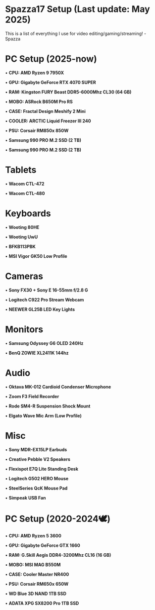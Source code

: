 # Spazza17 Setup (Last update: May 2025)

This is a list of everything I use for video editing/gaming/streaming! -Spazza

# PC Setup (2025-now)
• **CPU: AMD Ryzen 9 7950X**

• **GPU: Gigabyte GeForce RTX 4070 SUPER**

• **RAM: Kingston FURY Beast DDR5-6000Mhz CL30 (64 GB)**

• **MOBO: ASRock B650M Pro RS**

• **CASE: 	Fractal Design Meshify 2 Mini**

• **COOLER: ARCTIC Liquid Freezer III 240**

• **PSU: Corsair RM850x 850W**

• **Samsung 990 PRO M.2 SSD (2 TB)**

• **Samsung 990 PRO M.2 SSD (2 TB)**

# Tablets
• **Wacom CTL-472**

• **Wacom CTL-480**

# Keyboards
• **Wooting 80HE**

• **Wooting UwU**

• **BFKB113PBK**
 
• **MSI Vigor GK50 Low Profile**

# Cameras
• **Sony FX30 + Sony E 16-55mm f/2.8 G**

• **Logitech C922 Pro Stream Webcam**

• **NEEWER GL25B LED Key Lights**

# Monitors
• **Samsung Odyssey G6 OLED 240Hz**

• **BenQ ZOWIE XL2411K 144hz**

# Audio
• **Oktava MK-012 Cardioid Condenser Microphone**

• **Zoom F3 Field Recorder**

• **Rode SM4-R Suspension Shock Mount**

• **Elgato Wave Mic Arm (Low Profile)**

# Misc
• **Sony MDR-EX15LP Earbuds**

• **Creative Pebble V2 Speakers**

• **Flexispot E7Q Lite Standing Desk**

• **Logitech G502 HERO Mouse**

• **SteelSeries QcK Mouse Pad**

• **Simpeak USB Fan**

# PC Setup (2020-2024🕊️)
• **CPU: AMD Ryzen 5 3600**

• **GPU: Gigabyte GeForce GTX 1660**

• **RAM: G.Skill Aegis DDR4-3200Mhz CL16 (16 GB)**

• **MOBO: MSI MAG B550M**

• **CASE: Cooler Master NR400**

• **PSU: Corsair RM650x 650W**

• **WD Blue 3D NAND 1TB SSD**

• **ADATA XPG SX8200 Pro 1TB SSD**

